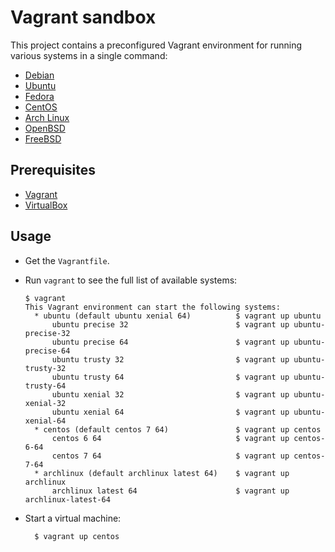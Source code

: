 Vagrant sandbox
==========

This project contains a preconfigured Vagrant environment for running various systems in a single command:

 * [Debian](https://www.debian.org)
 * [Ubuntu](https://www.ubuntu.com)
 * [Fedora](https://getfedora.org)
 * [CentOS](https://www.centos.org)
 * [Arch Linux](https://www.archlinux.org)
 * [OpenBSD](https://www.openbsd.org)
 * [FreeBSD](https://www.freebsd.org)
 
 Prerequisites
 ----------------
 
  * [Vagrant](https://www.vagrantup.com)
  * [VirtualBox](https://www.virtualbox.org)
  
  Usage
  -------
  
   * Get the `Vagrantfile`.
   * Run `vagrant` to see the full list of available systems:

         $ vagrant
         This Vagrant environment can start the following systems:
           * ubuntu (default ubuntu xenial 64)          $ vagrant up ubuntu
               ubuntu precise 32                        $ vagrant up ubuntu-precise-32
               ubuntu precise 64                        $ vagrant up ubuntu-precise-64
               ubuntu trusty 32                         $ vagrant up ubuntu-trusty-32
               ubuntu trusty 64                         $ vagrant up ubuntu-trusty-64
               ubuntu xenial 32                         $ vagrant up ubuntu-xenial-32
               ubuntu xenial 64                         $ vagrant up ubuntu-xenial-64
           * centos (default centos 7 64)               $ vagrant up centos
               centos 6 64                              $ vagrant up centos-6-64
               centos 7 64                              $ vagrant up centos-7-64
           * archlinux (default archlinux latest 64)    $ vagrant up archlinux
               archlinux latest 64                      $ vagrant up archlinux-latest-64

 * Start a virtual machine:
 
         $ vagrant up centos
 